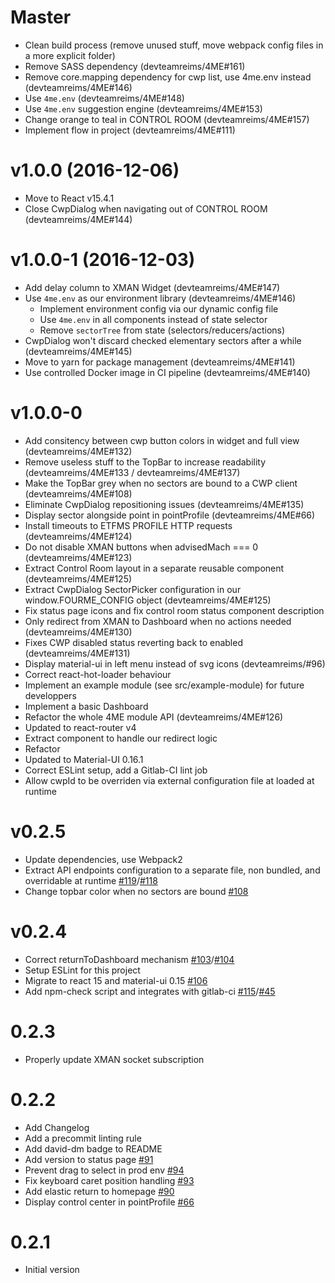 # Master
  * Clean build process (remove unused stuff, move webpack config files in a more explicit folder)
  * Remove SASS dependency (devteamreims/4ME#161)
  * Remove core.mapping dependency for cwp list, use 4me.env instead (devteamreims/4ME#146)
  * Use `4me.env` <ControlRoomLayout /> (devteamreims/4ME#148)
  * Use `4me.env` suggestion engine (devteamreims/4ME#153)
  * Change orange to teal in CONTROL ROOM (devteamreims/4ME#157)
  * Implement flow in project (devteamreims/4ME#111)

# v1.0.0 (2016-12-06)
  * Move to React v15.4.1
  * Close CwpDialog when navigating out of CONTROL ROOM (devteamreims/4ME#144)

# v1.0.0-1 (2016-12-03)
  * Add delay column to XMAN Widget (devteamreims/4ME#147)
  * Use `4me.env` as our environment library (devteamreims/4ME#146)
    * Implement environment config via our dynamic config file
    * Use `4me.env` in all components instead of state selector
    * Remove `sectorTree` from state (selectors/reducers/actions)
  * CwpDialog won't discard checked elementary sectors after a while (devteamreims/4ME#145)
  * Move to yarn for package management (devteamreims/4ME#141)
  * Use controlled Docker image in CI pipeline (devteamreims/4ME#140)

# v1.0.0-0
  * Add consitency between cwp button colors in widget and full view (devteamreims/4ME#132)
  * Remove useless stuff to the TopBar to increase readability (devteamreims/4ME#133 / devteamreims/4ME#137)
  * Make the TopBar grey when no sectors are bound to a CWP client (devteamreims/4ME#108)
  * Eliminate CwpDialog repositioning issues (devteamreims/4ME#135)
  * Display sector alongside point in pointProfile (devteamreims/4ME#66)
  * Install timeouts to ETFMS PROFILE HTTP requests (devteamreims/4ME#124)
  * Do not disable XMAN buttons when advisedMach === 0 (devteamreims/4ME#123)
  * Extract Control Room layout in a separate reusable component (devteamreims/4ME#125)
  * Extract CwpDialog SectorPicker configuration in our window.FOURME_CONFIG object (devteamreims/4ME#125)
  * Fix status page icons and fix control room status component description
  * Only redirect from XMAN to Dashboard when no actions needed (devteamreims/4ME#130)
  * Fixes CWP disabled status reverting back to enabled (devteamreims/4ME#131)
  * Display material-ui <Badge /> in left menu instead of svg icons (devteamreims/#96)
  * Correct react-hot-loader behaviour
  * Implement an example module (see src/example-module) for future developpers
  * Implement a basic Dashboard
  * Refactor the whole 4ME module API (devteamreims/4ME#126)
  * Updated to react-router v4
  * Extract <InteractionCatcher /> component to handle our redirect logic
  * Refactor <Keyboard />
  * Updated to Material-UI 0.16.1
  * Correct ESLint setup, add a Gitlab-CI lint job
  * Allow cwpId to be overriden via external configuration file at loaded at runtime

# v0.2.5
  * Update dependencies, use Webpack2
  * Extract API endpoints configuration to a separate file, non bundled, and overridable at runtime [#119](devteamreims/4ME#119)/[#118](devteamreims/4ME#118)
  * Change topbar color when no sectors are bound [#108](devteamreims/4ME#108)

# v0.2.4
  * Correct returnToDashboard mechanism [#103](devteamreims/4ME#103)/[#104](devteamreims/4ME#104)
  * Setup ESLint for this project
  * Migrate to react 15 and material-ui 0.15 [#106](devteamreims/4ME#106)
  * Add npm-check script and integrates with gitlab-ci [#115](devteamreims/4ME#115)/[#45](devteamreims/4ME#45)

# 0.2.3
  * Properly update XMAN socket subscription

# 0.2.2
  * Add Changelog
  * Add a precommit linting rule
  * Add david-dm badge to README
  * Add version to status page [#91](devteamreims/4ME#91)
  * Prevent drag to select in prod env [#94](devteamreims/4ME#94)
  * Fix keyboard caret position handling [#93](devteamreims/4ME#93)
  * Add elastic return to homepage [#90](devteamreims/4ME#90)
  * Display control center in pointProfile [#66](devteamreims/4ME#66)

# 0.2.1
  * Initial version
